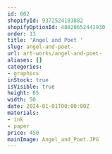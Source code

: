 ```yaml
---
id: 602
shopifyId: 9372524183882
shopifyOptionId: 48820652441930
order: 13
title: 'Angel and Poet '
slug: angel-and-poet-
url: art-works/angel-and-poet-
aliases: []
categories:
- graphics
inStock: true
isVisible: true
height: 65
width: 50
date: 2024-01-01T00:00:00Z
materials:
- ink
- paper
price: 450
mainImage: Angel_and_Poet.JPG
---
```

